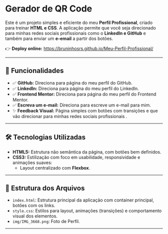 # Gerador de QR Code

Este é um projeto simples e eficiente do meu **Perfil Profissional**, criado para treinar **HTML e CSS**. A aplicação permite que você seja direcionado para minhas redes sociais profissionais como o **LinkedIn e GitHub** e também para enviar um **e-email** a partir dos botões.

👉 **Deploy online:** https://bruninhosrs.github.io/Meu-Perfil-Profissional/

---

## 🚀 Funcionalidades

- ✅ **GitHub:** Direciona para página do meu perfil do GitHub.
- ✅ **LinkedIn:** Direciona para página do meu perfil do LinkedIn.
- ✅ **Frontend Mentor:** Direciona para página do meu perfil do Frontend Mentor.
- ✅ **Escreva um e-mail:** Direciona para escreve um e-mail para mim.
- ✨ **Feedback Visual:** Página simples com botões com transições e que vão direcionar para minhas redes sociais profissionais .

---

## 🛠 Tecnologias Utilizadas

- **HTML5:** Estrutura não semântica da página, com botões bem definidos.
- **CSS3:** Estilização com foco em usabilidade, responsividade e animações suaves:
  - Layout centralizado com **Flexbox**.
---

## 📂 Estrutura dos Arquivos

- `index.html`: Estrutura principal da aplicação com container principal, botões com os links.
- `style.css`: Estilos para layout, animações (transições) e comportamento visual dos elementos.
- `img/IMG_3668.png`: Foto de Perfil.

---